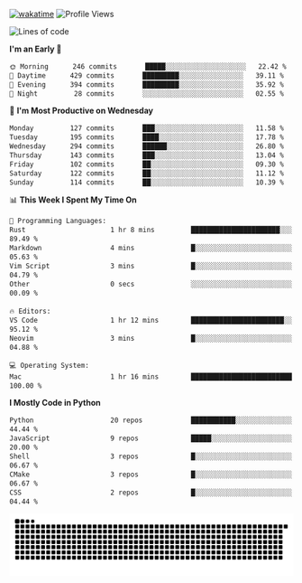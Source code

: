 [![wakatime](https://wakatime.com/badge/user/b920b284-3cde-4cd4-b72e-f7f22d050b16.svg)](https://wakatime.com/@b920b284-3cde-4cd4-b72e-f7f22d050b16)
![Profile Views](http://img.shields.io/badge/Profile%20Views-4586-blue)
<!--START_SECTION:waka-->
![Lines of code](https://img.shields.io/badge/From%20Hello%20World%20I%27ve%20Written--774%20Thousand%20lines%20of%20code-blue)

**I'm an Early 🐤** 

```text
🌞 Morning      246 commits       █████░░░░░░░░░░░░░░░░░░░░   22.42 % 
🌆 Daytime      429 commits       █████████░░░░░░░░░░░░░░░░   39.11 % 
🌃 Evening      394 commits       █████████░░░░░░░░░░░░░░░░   35.92 % 
🌙 Night         28 commits       ░░░░░░░░░░░░░░░░░░░░░░░░░   02.55 % 

```
📅 **I'm Most Productive on Wednesday** 

```text
Monday         127 commits       ███░░░░░░░░░░░░░░░░░░░░░░   11.58 % 
Tuesday        195 commits       ████░░░░░░░░░░░░░░░░░░░░░   17.78 % 
Wednesday      294 commits       ██████░░░░░░░░░░░░░░░░░░░   26.80 % 
Thursday       143 commits       ███░░░░░░░░░░░░░░░░░░░░░░   13.04 % 
Friday         102 commits       ██░░░░░░░░░░░░░░░░░░░░░░░   09.30 % 
Saturday       122 commits       ██░░░░░░░░░░░░░░░░░░░░░░░   11.12 % 
Sunday         114 commits       ██░░░░░░░░░░░░░░░░░░░░░░░   10.39 % 

```


📊 **This Week I Spent My Time On** 

```text
💬 Programming Languages: 
Rust                     1 hr 8 mins         ██████████████████████░░░   89.49 % 
Markdown                 4 mins              █░░░░░░░░░░░░░░░░░░░░░░░░   05.63 % 
Vim Script               3 mins              █░░░░░░░░░░░░░░░░░░░░░░░░   04.79 % 
Other                    0 secs              ░░░░░░░░░░░░░░░░░░░░░░░░░   00.09 % 

🔥 Editors: 
VS Code                  1 hr 12 mins        ███████████████████████░░   95.12 % 
Neovim                   3 mins              █░░░░░░░░░░░░░░░░░░░░░░░░   04.88 % 

💻 Operating System: 
Mac                      1 hr 16 mins        █████████████████████████   100.00 % 

```

**I Mostly Code in Python** 

```text
Python                   20 repos            ███████████░░░░░░░░░░░░░░   44.44 % 
JavaScript               9 repos             █████░░░░░░░░░░░░░░░░░░░░   20.00 % 
Shell                    3 repos             █░░░░░░░░░░░░░░░░░░░░░░░░   06.67 % 
CMake                    3 repos             █░░░░░░░░░░░░░░░░░░░░░░░░   06.67 % 
CSS                      2 repos             █░░░░░░░░░░░░░░░░░░░░░░░░   04.44 % 

```



<!--END_SECTION:waka-->
![Snake animation](https://raw.githubusercontent.com/timmypidashev/timmypidashev/main/commits.svg)
